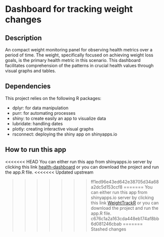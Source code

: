 # Dashboard for tracking weight changes 

## Description
An compact weight monitoring panel for observing health metrics over a period of time. 
The weight, specifically focused on achieving weight loss goals, is the primary health metric in this scenario. This dashboard facilitates comprehension of the patterns in crucial health values through visual graphs and tables.

## Dependencies

This project relies on the following R packages:

- dplyr: for data manipulation
- purr: for automating processes
- shiny: to create easily an app to visualize data 
- lubridate: handling dates 
- plotly: creating interactive visual graphs
- rsconnect: deploying the shiny app on shinyapps.io

## How to run this app 

<<<<<<< HEAD
You can either run this app from shinyapps.io server by clicking this link [health-dashboard](https://andres-am.shinyapps.io/WeightTrackR/) or you can download the project and run the app.R file.
<<<<<<< Updated upstream
>>>>>>> ff1ed96e43ed642e38705d34a68a2dc5d153ccf8
=======
You can either run this app from shinyapps.io server by clicking this link [WeightTrackR](https://andres-am.shinyapps.io/WeightTrackR/) or you can download the project and run the app.R file.
>>>>>>> c676c1a2a163cda448eb174af8bb6d081246cbab
=======
>>>>>>> Stashed changes
